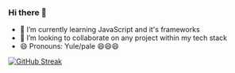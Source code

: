 ### Hi there 👋

<!--
**tinegaCollins/tinegaCollins** is a ✨ _special_ ✨ repository because its `README.md` (this file) appears on your GitHub profile.-->


- 🌱 I’m currently learning JavaScript and it's frameworks
- 👯 I’m looking to collaborate on any project within my tech stack
- 😄 Pronouns: Yule/pale 😄😄😄 

[![GitHub Streak](https://github-readme-streak-stats.herokuapp.com/?user=tinegaCollins)](https://git.io/streak-stats)


